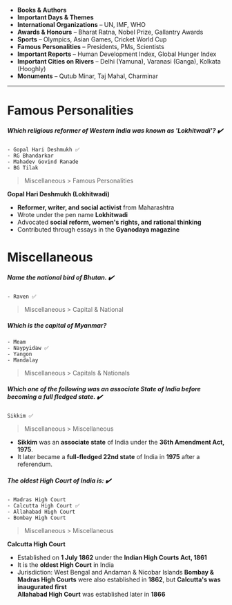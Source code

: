 - **Books & Authors**
- **Important Days & Themes**
- **International Organizations** – UN, IMF, WHO
- **Awards & Honours** – Bharat Ratna, Nobel Prize, Gallantry Awards
- **Sports** – Olympics, Asian Games, Cricket World Cup
- **Famous Personalities** – Presidents, PMs, Scientists
- **Important Reports** – Human Development Index, Global Hunger Index
- **Important Cities on Rivers** – Delhi (Yamuna), Varanasi (Ganga), Kolkata (Hooghly)
- **Monuments** – Qutub Minar, Taj Mahal, Charminar

---

# Famous Personalities

##### **Which religious reformer of Western India was known as 'Lokhitwadi'?** ✔️
```
- Gopal Hari Deshmukh ✅  
- RG Bhandarkar  
- Mahadev Govind Ranade  
- BG Tilak
```
> Miscellaneous > Famous Personalities


**Gopal Hari Deshmukh (Lokhitwadi)**
- **Reformer, writer, and social activist** from Maharashtra
- Wrote under the pen name **Lokhitwadi**
- Advocated **social reform, women's rights, and rational thinking**
- Contributed through essays in the **Gyanodaya magazine**


# Miscellaneous

##### **Name the national bird of Bhutan.** ✔️
```
- Raven ✅
```
> Miscellaneous > Capital & National

##### **Which is the capital of Myanmar?**
```
- Meam  
- Naypyidaw ✅  
- Yangon  
- Mandalay
```
> Miscellaneous > Capitals & Nationals

##### **Which one of the following was an associate State of India before becoming a full fledged state. ✔️**
```
Sikkim ✅
```
> Miscellaneous > Miscellaneous


- **Sikkim** was an **associate state** of India under the **36th Amendment Act, 1975**.
- It later became a **full-fledged 22nd state** of India in **1975** after a referendum.

##### **The oldest High Court of India is:** ✔️
```
- Madras High Court  
- Calcutta High Court ✅  
- Allahabad High Court  
- Bombay High Court  
```
> Miscellaneous > Miscellaneous

**Calcutta High Court**
- Established on **1 July 1862** under the **Indian High Courts Act, 1861**
- It is the **oldest High Court** in India
- Jurisdiction: West Bengal and Andaman & Nicobar Islands
**Bombay & Madras High Courts** were also established in **1862**, but **Calcutta's was inaugurated first**  
**Allahabad High Court** was established later in **1866**
